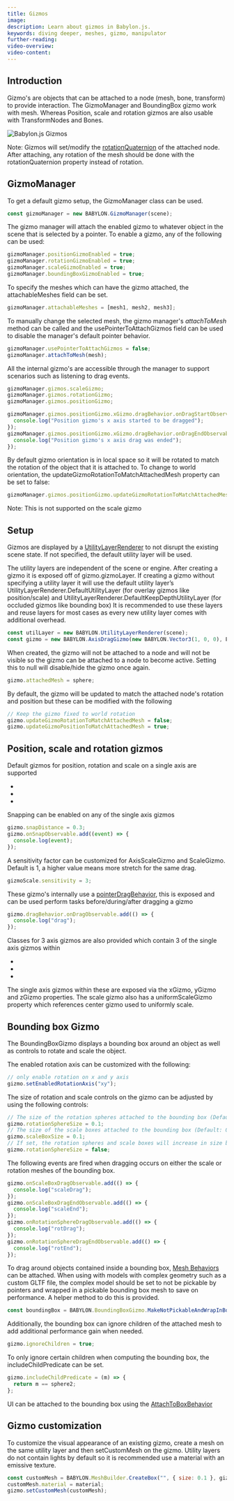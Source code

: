 ```yaml
---
title: Gizmos
image:
description: Learn about gizmos in Babylon.js.
keywords: diving deeper, meshes, gizmo, manipulator
further-reading:
video-overview:
video-content:
---
```


## Introduction

Gizmo's are objects that can be attached to a node (mesh, bone, transform) to provide interaction. The GizmoManager and BoundingBox gizmo work with mesh. Whereas Position, scale and rotation gizmos are also usable with TransformNodes and Bones.

![Babylon.js Gizmos](/img/how_to/gui/gizmos.png)

Note: Gizmos will set/modify the [rotationQuaternion](/features/featuresDeepDive/mesh/transforms) of the attached node. After attaching, any rotation of the mesh should be done with the rotationQuaternion property instead of rotation.

## GizmoManager

To get a default gizmo setup, the GizmoManager class can be used.

```javascript
const gizmoManager = new BABYLON.GizmoManager(scene);
```

The gizmo manager will attach the enabled gizmo to whatever object in the scene that is selected by a pointer. To enable a gizmo, any of the following can be used:

```javascript
gizmoManager.positionGizmoEnabled = true;
gizmoManager.rotationGizmoEnabled = true;
gizmoManager.scaleGizmoEnabled = true;
gizmoManager.boundingBoxGizmoEnabled = true;
```

To specify the meshes which can have the gizmo attached, the attachableMeshes field can be set.

```javascript
gizmoManager.attachableMeshes = [mesh1, mesh2, mesh3];
```

To manually change the selected mesh, the gizmo manager's _attachToMesh_ method can be called and the usePointerToAttachGizmos field can be used to disable the manager's default pointer behavior.

```javascript
gizmoManager.usePointerToAttachGizmos = false;
gizmoManager.attachToMesh(mesh);
```

All the internal gizmo's are accessible through the manager to support scenarios such as listening to drag events.

```javascript
gizmoManager.gizmos.scaleGizmo;
gizmoManager.gizmos.rotationGizmo;
gizmoManager.gizmos.positionGizmo;

gizmoManager.gizmos.positionGizmo.xGizmo.dragBehavior.onDragStartObservable.add(() => {
  console.log("Position gizmo's x axis started to be dragged");
});
gizmoManager.gizmos.positionGizmo.xGizmo.dragBehavior.onDragEndObservable.add(() => {
  console.log("Position gizmo's x axis drag was ended");
});
```

By default gizmo orientation is in local space so it will be rotated to match the rotation of the object that it is attached to. To change to world orientation, the updateGizmoRotationToMatchAttachedMesh property can be set to false:

```javascript
gizmoManager.gizmos.positionGizmo.updateGizmoRotationToMatchAttachedMesh = false;
```

Note: This is not supported on the scale gizmo

<Playground id="#4TBMBR#33" title="Gizmo Manager Example" description="Simple example of using the gizmo manager."/>

## Setup

Gizmos are displayed by a [UtilityLayerRenderer](/features/featuresDeepDive/mesh/utilityLayerRenderer) to not disrupt the existing scene state. If not specified, the default utility layer will be used.

The utility layers are independent of the scene or engine. After creating a gizmo it is exposed off of gizmo.gizmoLayer. If creating a gizmo without specifying a utility layer it will use the default utility layer’s UtilityLayerRenderer.DefaultUtilityLayer (for overlay gizmos like position/scale) and UtilityLayerRenderer.DefaultKeepDepthUtilityLayer (for occluded gizmos like bounding box) It is recommended to use these layers and reuse layers for most cases as every new utility layer comes with additional overhead.

```javascript
const utilLayer = new BABYLON.UtilityLayerRenderer(scene);
const gizmo = new BABYLON.AxisDragGizmo(new BABYLON.Vector3(1, 0, 0), BABYLON.Color3.FromHexString("#00b894"), utilLayer);
```

When created, the gizmo will not be attached to a node and will not be visible so the gizmo can be attached to a node to become active. Setting this to null will disable/hide the gizmo once again.

```javascript
gizmo.attachedMesh = sphere;
```

By default, the gizmo will be updated to match the attached node's rotation and position but these can be modified with the following

```javascript
// Keep the gizmo fixed to world rotation
gizmo.updateGizmoRotationToMatchAttachedMesh = false;
gizmo.updateGizmoPositionToMatchAttachedMesh = true;
```

<Playground id="#8GY6J8#210" title="Gizmo .glTF Setup Example" description="Simple example of how to set up a gizmo for a .glTF File."/>

## Position, scale and rotation gizmos

Default gizmos for position, rotation and scale on a single axis are supported

- <Playground id="#31M2AP#9" title="AxisDragGizmo Example" description="Simple example of how to use the AxisDragGizmo."/>
- <Playground id="#31M2AP#10" title="AxisScaleGizmo Example" description="Simple example of how to use the AxisScaleGizmo."/>
- <Playground id="#31M2AP#11" title="PlaneRotationGizmo Example" description="Simple example of how to use the PlaneRotationGizmo."/>

Snapping can be enabled on any of the single axis gizmos

```javascript
gizmo.snapDistance = 0.3;
gizmo.onSnapObservable.add((event) => {
  console.log(event);
});
```

A sensitivity factor can be customized for AxisScaleGizmo and ScaleGizmo. Default is 1, a higher value means more stretch for the same drag.

```javascript
gizmoScale.sensitivity = 3;
```

These gizmo's internally use a [pointerDragBehavior](/features/featuresDeepDive/behaviors/meshBehaviors), this is exposed and can be used perform tasks before/during/after dragging a gizmo

```javascript
gizmo.dragBehavior.onDragObservable.add(() => {
  console.log("drag");
});
```

Classes for 3 axis gizmos are also provided which contain 3 of the single axis gizmos within

- <Playground id="#31M2AP#6" title="PositionGizmo Example" description="Simple example of how to use the PositionGizmo."/>
- <Playground id="#31M2AP#8" title="ScaleGizmo Example" description="Simple example of how to use the ScaleGizmo."/>
- <Playground id="#31M2AP#7" title="RotationGizmo Example" description="Simple example of how to use the RotationGizmo."/>

The single axis gizmos within these are exposed via the xGizmo, yGizmo and zGizmo properties. The scale gizmo also has a uniformScaleGizmo property which references center gizmo used to uniformly scale.

## Bounding box Gizmo

The BoundingBoxGizmo displays a bounding box around an object as well as controls to rotate and scale the object.

The enabled rotation axis can be customized with the following:

```javascript
// only enable rotation on x and y axis
gizmo.setEnabledRotationAxis("xy");
```

The size of rotation and scale controls on the gizmo can be adjusted by using the following controls:

```javascript
// The size of the rotation spheres attached to the bounding box (Default: 0.1)
gizmo.rotationSphereSize = 0.1;
// The size of the scale boxes attached to the bounding box (Default: 0.1)
gizmo.scaleBoxSize = 0.1;
// If set, the rotation spheres and scale boxes will increase in size based on the distance away from the camera to have a consistent screen size (Default: false)
gizmo.rotationSphereSize = false;
```

The following events are fired when dragging occurs on either the scale or rotation meshes of the bounding box.

```javascript
gizmo.onScaleBoxDragObservable.add(() => {
  console.log("scaleDrag");
});
gizmo.onScaleBoxDragEndObservable.add(() => {
  console.log("scaleEnd");
});
gizmo.onRotationSphereDragObservable.add(() => {
  console.log("rotDrag");
});
gizmo.onRotationSphereDragEndObservable.add(() => {
  console.log("rotEnd");
});
```

To drag around objects contained inside a bounding box, [Mesh Behaviors](/features/featuresDeepDive/behaviors/meshBehaviors) can be attached.
When using with models with complex geometry such as a custom GLTF file, the complex model should be set to not be pickable by pointers and wrapped in a pickable bounding box mesh to save on performance. A helper method to do this is provided.

```javascript
const boundingBox = BABYLON.BoundingBoxGizmo.MakeNotPickableAndWrapInBoundingBox(gltfMesh);
```

Additionally, the bounding box can ignore children of the attached mesh to add additional performance gain when needed.

```javascript
gizmo.ignoreChildren = true;
```

To only ignore certain children when computing the bounding box, the includeChildPredicate can be set.

```javascript
gizmo.includeChildPredicate = (m) => {
  return m == sphere2;
};
```

<Playground id="#SG9ZZB" title="Bounding Box Gizmo Example" description="Simple example of a bounding box gizmo."/>

UI can be attached to the bounding box using the [AttachToBoxBehavior](/features/featuresDeepDive/behaviors/meshBehaviors)

<Playground id="#8GY6J8#199" title="Bounding Box Gizmo .glTF Example" description="Simple example of how to use the Bounding Box Gizmo with a .glTF file."/>
<Playground id="#6E4LSB#15" title="Bounding Box Gizmo Animated .glTF Example" description="Simple example of how to use the Bounding Box Gizmo with an animated .glTF file."/>
<Playground id="#DEYAQ5#47" title="Bounding Box Gizmo Example" description="Simple example of how to use the Bounding Box Gizmo."/>

## Gizmo customization

To customize the visual appearance of an existing gizmo, create a mesh on the same utility layer and then setCustomMesh on the gizmo. Utility layers do not contain lights by default so it is recommended use a material with an emissive texture.

```javascript
const customMesh = BABYLON.MeshBuilder.CreateBox("", { size: 0.1 }, gizmo.gizmoLayer.utilityLayerScene);
customMesh.material = material;
gizmo.setCustomMesh(customMesh);
```

<Playground id="#7KX2R8#133" title="Gizmo Customization Example" description="Simple example of how to customize the gizmo."/>
